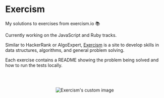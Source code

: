 # Exercism

My solutions to exercises from exercism.io 📚

Currently working on the JavaScript and Ruby tracks.

Similar to HackerRank or AlgoExpert, [Exercism](https://exercism.io/) is a site to develop skills in data structures, algorithms, and general problem solving.

Each exercise contains a README showing the problem being solved and how to run the tests locally.

<br/><br/>
<p align="center">
  <img src="https://user-images.githubusercontent.com/37124700/176058493-e68524d5-515a-4565-9d7f-a53302f64e91.png" alt="Exercism's custom image"/>
</p>
